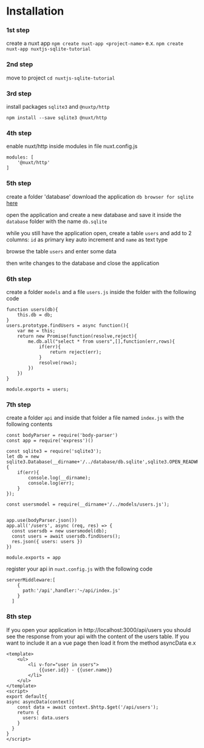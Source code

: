 # Installation
### 1st step

create a nuxt app
`npm create nuxt-app <project-name>`
e.x.
`npm create nuxt-app nuxtjs-sqlite-tutorial`

### 2nd step

move to project
`cd nuxtjs-sqlite-tutorial`

### 3rd step
install packages `sqlite3` and `@nuxtp/http`

`npm install --save sqlite3 @nuxt/http`

### 4th step
enable nuxt/http inside modules in file nuxt.config.js

```
modules: [
    '@nuxt/http'
]
```

### 5th step
create a folder 'database'
download the application `db browser for sqlite`
[here](https://sqlitebrowser.org/)

open the application and create a new database and save it inside the `database` folder with the name `db.sqlite`

while you still have the application open, create a table `users` and add to 2 columns: `id` as primary key auto increment and `name` as text type

browse the table `users` and enter some data

then write changes to the database and close the application


### 6th step
create a folder `models` and a file `users.js` inside the folder with the following code
````
function users(db){
    this.db = db;
}
users.prototype.findUsers = async function(){
    var me = this;
    return new Promise(function(resolve,reject){
        me.db.all("select * from users",[],function(err,rows){
            if(err){
                return reject(err);
            }
            resolve(rows);
        })
    })
}

module.exports = users;
````


### 7th step
create a folder `api` and inside that folder a file named `index.js` with the following contents
````
const bodyParser = require('body-parser')
const app = require('express')()

const sqlite3 = require('sqlite3');
let db = new sqlite3.Database(__dirname+'/../database/db.sqlite',sqlite3.OPEN_READWRITE,function(err){
    if(err){
        console.log(__dirname);
        console.log(err);
    }
});

const usersmodel = require(__dirname+'/../models/users.js');


app.use(bodyParser.json())
app.all('/users', async (req, res) => {
  const usersdb = new usersmodel(db);
  const users = await usersdb.findUsers();
  res.json({ users: users })
})

module.exports = app
````

register your api in `nuxt.config.js` with the following code
````
serverMiddleware:[
    {
      path:'/api',handler:'~/api/index.js'
    }
  ]
````

### 8th step
If you open your application in http://localhost:3000/api/users you should see the response from your api with the content of the users table.
If you want to include it an a vue page then load it from the method asyncData
e.x
````
<template>
    <ul>
        <li v-for="user in users">
            {{user.id}} - {{user.name}}
        </li>
    </ul>
</template>
<script>
export default{
async asyncData(context){
    const data = await context.$http.$get('/api/users');
    return {
      users: data.users
    }
  }
}
</script>
`````

